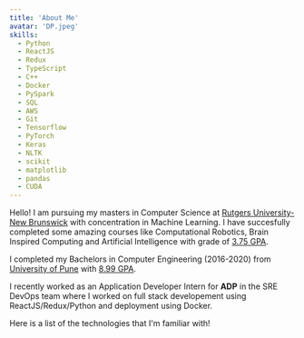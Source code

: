 ```yaml
---
title: 'About Me'
avatar: 'DP.jpeg'
skills:
  - Python
  - ReactJS
  - Redux
  - TypeScript
  - C++
  - Docker
  - PySpark
  - SQL
  - AWS
  - Git
  - Tensorflow
  - PyTorch
  - Keras
  - NLTK
  - scikit
  - matplotlib
  - pandas
  - CUDA
---
```


Hello! I am pursuing my masters in Computer Science at [Rutgers University-New Brunswick](https://newbrunswick.rutgers.edu/) with concentration in Machine Learning. I have succesfully completed some amazing courses like Computational Robotics, Brain Inspired Computing and Artificial Intelligence with grade of [3.75 GPA](https://drive.google.com/file/d/10LA9my1dyQeCYix5ZEdQc-M1yjvXGIiP/view?usp=sharing).

I completed my Bachelors in Computer Engineering (2016-2020) from [University of Pune](http://www.unipune.ac.in/) with [8.99 GPA](https://drive.google.com/file/d/1m2uyUJml5XhMlLTvsZsuYL3Y0TBTLUlL/view?usp=sharing).

I recently worked as an Application Developer Intern for **ADP** in the SRE DevOps team where I worked on full stack developement using ReactJS/Redux/Python and deployment using Docker.

Here is a list of the technologies that I'm familiar with!
